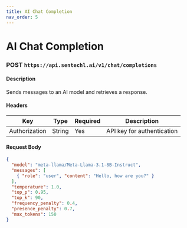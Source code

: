 ```yaml
---
title: AI Chat Completion
nav_order: 5
---
```


# AI Chat Completion

### **POST** `https://api.sentechl.ai/v1/chat/completions`

#### **Description**
Sends messages to an AI model and retrieves a response.

#### **Headers**
| Key           | Type   | Required | Description                |
|--------------|--------|----------|----------------------------|
| Authorization | String | Yes      | API key for authentication |

#### **Request Body**
```json
{
  "model": "meta-llama/Meta-Llama-3.1-8B-Instruct",
  "messages": [
    { "role": "user", "content": "Hello, how are you?" }
  ],
  "temperature": 1.0,
  "top_p": 0.95,
  "top_k": 90,
  "frequency_penalty": 0.4,
  "presence_penalty": 0.7,
  "max_tokens": 150
}
```
